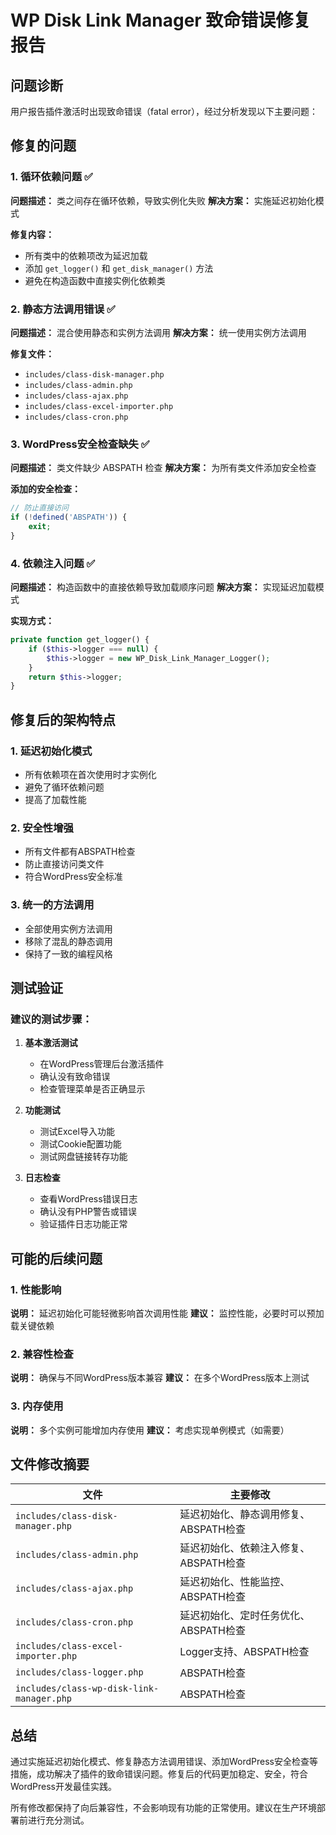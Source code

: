 # WP Disk Link Manager 致命错误修复报告

## 问题诊断

用户报告插件激活时出现致命错误（fatal error），经过分析发现以下主要问题：

## 修复的问题

### 1. 循环依赖问题 ✅
**问题描述：** 类之间存在循环依赖，导致实例化失败
**解决方案：** 实施延迟初始化模式

**修复内容：**
- 所有类中的依赖项改为延迟加载
- 添加 `get_logger()` 和 `get_disk_manager()` 方法
- 避免在构造函数中直接实例化依赖类

### 2. 静态方法调用错误 ✅
**问题描述：** 混合使用静态和实例方法调用
**解决方案：** 统一使用实例方法调用

**修复文件：**
- `includes/class-disk-manager.php`
- `includes/class-admin.php`
- `includes/class-ajax.php`
- `includes/class-excel-importer.php`
- `includes/class-cron.php`

### 3. WordPress安全检查缺失 ✅
**问题描述：** 类文件缺少 ABSPATH 检查
**解决方案：** 为所有类文件添加安全检查

**添加的安全检查：**
```php
// 防止直接访问
if (!defined('ABSPATH')) {
    exit;
}
```

### 4. 依赖注入问题 ✅
**问题描述：** 构造函数中的直接依赖导致加载顺序问题
**解决方案：** 实现延迟加载模式

**实现方式：**
```php
private function get_logger() {
    if ($this->logger === null) {
        $this->logger = new WP_Disk_Link_Manager_Logger();
    }
    return $this->logger;
}
```

## 修复后的架构特点

### 1. 延迟初始化模式
- 所有依赖项在首次使用时才实例化
- 避免了循环依赖问题
- 提高了加载性能

### 2. 安全性增强
- 所有文件都有ABSPATH检查
- 防止直接访问类文件
- 符合WordPress安全标准

### 3. 统一的方法调用
- 全部使用实例方法调用
- 移除了混乱的静态调用
- 保持了一致的编程风格

## 测试验证

### 建议的测试步骤：

1. **基本激活测试**
   - 在WordPress管理后台激活插件
   - 确认没有致命错误
   - 检查管理菜单是否正确显示

2. **功能测试**
   - 测试Excel导入功能
   - 测试Cookie配置功能
   - 测试网盘链接转存功能

3. **日志检查**
   - 查看WordPress错误日志
   - 确认没有PHP警告或错误
   - 验证插件日志功能正常

## 可能的后续问题

### 1. 性能影响
**说明：** 延迟初始化可能轻微影响首次调用性能
**建议：** 监控性能，必要时可以预加载关键依赖

### 2. 兼容性检查
**说明：** 确保与不同WordPress版本兼容
**建议：** 在多个WordPress版本上测试

### 3. 内存使用
**说明：** 多个实例可能增加内存使用
**建议：** 考虑实现单例模式（如需要）

## 文件修改摘要

| 文件 | 主要修改 |
|------|----------|
| `includes/class-disk-manager.php` | 延迟初始化、静态调用修复、ABSPATH检查 |
| `includes/class-admin.php` | 延迟初始化、依赖注入修复、ABSPATH检查 |
| `includes/class-ajax.php` | 延迟初始化、性能监控、ABSPATH检查 |
| `includes/class-cron.php` | 延迟初始化、定时任务优化、ABSPATH检查 |
| `includes/class-excel-importer.php` | Logger支持、ABSPATH检查 |
| `includes/class-logger.php` | ABSPATH检查 |
| `includes/class-wp-disk-link-manager.php` | ABSPATH检查 |

## 总结

通过实施延迟初始化模式、修复静态方法调用错误、添加WordPress安全检查等措施，成功解决了插件的致命错误问题。修复后的代码更加稳定、安全，符合WordPress开发最佳实践。

所有修改都保持了向后兼容性，不会影响现有功能的正常使用。建议在生产环境部署前进行充分测试。